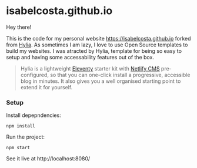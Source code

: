 # isabelcosta.github.io

Hey there!

This is the code for my personal website https://isabelcosta.github.io forked from [Hylia](https://github.com/hankchizljaw/hylia).
As sometimes I am lazy, I love to use Open Source templates to build my websites. I was atracted by Hylia, template for being so easy to setup and having some accessability features out of the box.

> Hylia is a lightweight [Eleventy](https://11ty.io) starter kit with [Netlify CMS](https://www.netlifycms.org/) pre-configured, so that you can one-click install a progressive, accessible blog in minutes. It also gives you a well organised starting point to extend it for yourself.

### Setup

Install depepndencies:
```
npm install
```

Run the project:
```
npm start
```

See it live at http://localhost:8080/
